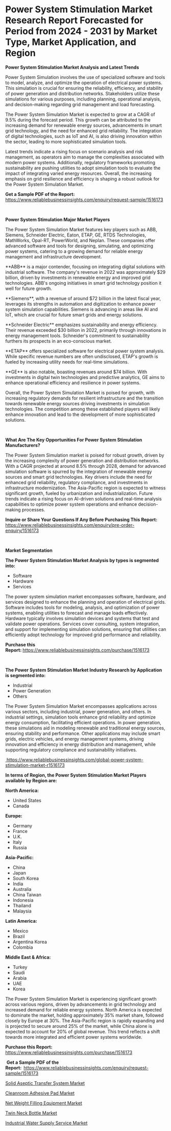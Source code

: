 <p><h1>Power System Stimulation Market Research Report Forecasted for Period from 2024 -  2031 by Market Type, Market Application, and Region</h1></p><p><strong>Power System Stimulation Market Analysis and Latest Trends</strong></p>
<p><p>Power System Simulation involves the use of specialized software and tools to model, analyze, and optimize the operation of electrical power systems. This simulation is crucial for ensuring the reliability, efficiency, and stability of power generation and distribution networks. Stakeholders utilize these simulations for various purposes, including planning, operational analysis, and decision-making regarding grid management and load forecasting.</p><p>The Power System Simulation Market is expected to grow at a CAGR of 9.5% during the forecast period. This growth can be attributed to the increasing demand for renewable energy sources, advancements in smart grid technology, and the need for enhanced grid reliability. The integration of digital technologies, such as IoT and AI, is also driving innovation within the sector, leading to more sophisticated simulation tools.</p><p>Latest trends indicate a rising focus on scenario analysis and risk management, as operators aim to manage the complexities associated with modern power systems. Additionally, regulatory frameworks promoting sustainability are pushing utilities to adopt simulation tools to evaluate the impact of integrating varied energy resources. Overall, the increasing emphasis on grid resilience and efficiency is shaping a robust outlook for the Power System Simulation Market.</p></p>
<p><strong>Get a Sample PDF of the Report:&nbsp;</strong> <a href="https://www.reliablebusinessinsights.com/enquiry/request-sample/1516173?utm_campaign=62&utm_medium=2&utm_source=Github&utm_content=ia&utm_term=27102024&utm_id=power-system-stimulation">https://www.reliablebusinessinsights.com/enquiry/request-sample/1516173</a></p>
<p>&nbsp;</p>
<p><strong>Power System Stimulation Major Market Players</strong></p>
<p><p>The Power System Simulation Market features key players such as ABB, Siemens, Schneider Electric, Eaton, ETAP, GE, RTDS Technologies, MathWorks, Opal-RT, PowerWorld, and Neplan. These companies offer advanced software and tools for designing, simulating, and optimizing power systems, catering to a growing demand for reliable energy management and infrastructure development.</p><p>**ABB** is a major contender, focusing on integrating digital solutions with industrial software. The company's revenue in 2022 was approximately $29 billion, driven by investments in renewable energy and improved grid technologies. ABB's ongoing initiatives in smart grid technology position it well for future growth.</p><p>**Siemens**, with a revenue of around $72 billion in the latest fiscal year, leverages its strengths in automation and digitization to enhance power system simulation capabilities. Siemens is advancing in areas like AI and IoT, which are crucial for future smart grids and energy solutions.</p><p>**Schneider Electric** emphasizes sustainability and energy efficiency. Their revenue exceeded $30 billion in 2022, primarily through innovations in energy management tools. Schneider's commitment to sustainability furthers its prospects in an eco-conscious market.</p><p>**ETAP** offers specialized software for electrical power system analysis. While specific revenue numbers are often undisclosed, ETAP's growth is fueled by increasing utility needs for real-time simulations.</p><p>**GE** is also notable, boasting revenues around $74 billion. With investments in digital twin technologies and predictive analytics, GE aims to enhance operational efficiency and resilience in power systems.</p><p>Overall, the Power System Simulation Market is poised for growth, with increasing regulatory demands for resilient infrastructure and the transition towards renewable energy sources driving investments in simulation technologies. The competition among these established players will likely enhance innovation and lead to the development of more sophisticated solutions.</p></p>
<p>&nbsp;</p>
<p><strong>What Are The Key Opportunities For Power System Stimulation Manufacturers?</strong></p>
<p><p>The Power System Simulation market is poised for robust growth, driven by the increasing complexity of power generation and distribution networks. With a CAGR projected at around 8.5% through 2028, demand for advanced simulation software is spurred by the integration of renewable energy sources and smart grid technologies. Key drivers include the need for enhanced grid reliability, regulatory compliance, and investments in infrastructure modernization. The Asia-Pacific region is expected to witness significant growth, fueled by urbanization and industrialization. Future trends indicate a rising focus on AI-driven solutions and real-time analysis capabilities to optimize power system operations and enhance decision-making processes.</p></p>
<p><strong>Inquire or Share Your Questions If Any Before Purchasing This Report:</strong> <a href="https://www.reliablebusinessinsights.com/enquiry/pre-order-enquiry/1516173?utm_campaign=62&utm_medium=2&utm_source=Github&utm_content=ia&utm_term=27102024&utm_id=power-system-stimulation">https://www.reliablebusinessinsights.com/enquiry/pre-order-enquiry/1516173</a></p>
<p>&nbsp;</p>
<p><strong>Market Segmentation</strong></p>
<p><strong>The Power System Stimulation Market Analysis by types is segmented into:</strong></p>
<p><ul><li>Software</li><li>Hardware</li><li>Services</li></ul></p>
<p><p>The power system simulation market encompasses software, hardware, and services designed to enhance the planning and operation of electrical grids. Software includes tools for modeling, analysis, and optimization of power systems, enabling utilities to forecast and manage loads effectively. Hardware typically involves simulation devices and systems that test and validate power operations. Services cover consulting, system integration, and support for implementing simulation solutions, ensuring that utilities can efficiently adopt technology for improved grid performance and reliability.</p></p>
<p><strong>Purchase this Report:&nbsp;</strong><a href="https://www.reliablebusinessinsights.com/purchase/1516173?utm_campaign=62&utm_medium=2&utm_source=Github&utm_content=ia&utm_term=27102024&utm_id=power-system-stimulation">https://www.reliablebusinessinsights.com/purchase/1516173</a></p>
<p>&nbsp;</p>
<p><strong>The Power System Stimulation Market Industry Research by Application is segmented into:</strong></p>
<p><ul><li>Industrial</li><li>Power Generation</li><li>Others</li></ul></p>
<p><p>The Power System Simulation Market encompasses applications across various sectors, including industrial, power generation, and others. In industrial settings, simulation tools enhance grid reliability and optimize energy consumption, facilitating efficient operations. In power generation, these simulations aid in modeling renewable and traditional energy sources, ensuring stability and performance. Other applications may include smart grids, electric vehicles, and energy management systems, driving innovation and efficiency in energy distribution and management, while supporting regulatory compliance and sustainability initiatives.</p></p>
<p><a href="https://www.reliablebusinessinsights.com/global-power-system-stimulation-market-r1516173?utm_campaign=62&utm_medium=2&utm_source=Github&utm_content=ia&utm_term=27102024&utm_id=power-system-stimulation">&nbsp;https://www.reliablebusinessinsights.com/global-power-system-stimulation-market-r1516173</a></p>
<p><strong>In terms of Region, the Power System Stimulation Market Players available by Region are:</strong></p>
<p>
    <p> <strong> North America: </strong>
        <ul>
            <li>United States</li>
            <li>Canada</li>
        </ul>
        </p> 
    <p> <strong> Europe: </strong>
        <ul>
            <li>Germany</li>
            <li>France</li>
            <li>U.K.</li>
            <li>Italy</li>
            <li>Russia</li>
        </ul>
        </p> 
    <p> <strong> Asia-Pacific: </strong>
        <ul>
            <li>China</li>
            <li>Japan</li>
            <li>South Korea</li>
            <li>India</li>
            <li>Australia</li>
            <li>China Taiwan</li>
            <li>Indonesia</li>
            <li>Thailand</li>
            <li>Malaysia</li>
        </ul>
        </p> 
    <p> <strong> Latin America: </strong>
        <ul>
            <li>Mexico</li>
            <li>Brazil</li>
            <li>Argentina Korea</li>
            <li>Colombia</li>
        </ul>
        </p> 
    <p> <strong> Middle East & Africa: </strong>
        <ul>
            <li>Turkey</li>
            <li>Saudi</li>
            <li>Arabia</li>
            <li>UAE</li>
            <li>Korea</li>
        </ul>
    </p>
    </p>
<p><p>The Power System Simulation Market is experiencing significant growth across various regions, driven by advancements in grid technology and increased demand for reliable energy systems. North America is expected to dominate the market, holding approximately 35% market share, followed closely by Europe at 30%. The Asia-Pacific region is rapidly expanding and is projected to secure around 25% of the market, while China alone is expected to account for 20% of global revenue. This trend reflects a shift towards more integrated and efficient power systems worldwide.</p></p>
<p><strong>Purchase this Report: </strong><a href="https://www.reliablebusinessinsights.com/purchase/1516173?utm_campaign=62&utm_medium=2&utm_source=Github&utm_content=ia&utm_term=27102024&utm_id=power-system-stimulation">https://www.reliablebusinessinsights.com/purchase/1516173</a></p>
<p>&nbsp;<strong>Get a Sample PDF of the Report:&nbsp;&nbsp;</strong><a href="https://www.reliablebusinessinsights.com/enquiry/request-sample/1516173?utm_campaign=62&utm_medium=2&utm_source=Github&utm_content=ia&utm_term=27102024&utm_id=power-system-stimulation">https://www.reliablebusinessinsights.com/enquiry/request-sample/1516173</a></p>
<p><strong></strong></p>
<p><p><a href="https://github.com/benjigwozdzus/Market-Research-Report-List-1/blob/main/solid-aseptic-transfer-system-market.md?utm_campaign=62&utm_medium=2&utm_source=Github&utm_content=ia&utm_term=27102024&utm_id=power-system-stimulation">Solid Aseptic Transfer System Market</a></p><p><a href="https://www.linkedin.com/pulse/in-depth-analysis-global-cleanroom-adhesive-pad-market-yegue?trk=public_post_embed_feed-article-content&utm_campaign=62&utm_medium=2&utm_source=Github&utm_content=ia&utm_term=27102024&utm_id=power-system-stimulation">Cleanroom Adhesive Pad Market</a></p><p><a href="https://issuu.com/reportprime-2/docs/net-weight-filling-equipment-market_8ab3bacf33b905?utm_campaign=62&utm_medium=2&utm_source=Github&utm_content=ia&utm_term=27102024&utm_id=power-system-stimulation">Net Weight Filling Equipment Market</a></p><p><a href="https://www.linkedin.com/pulse/insights-twin-neck-bottle-market-size-which-expanding-ruube?trk=public_post_embed_feed-article-content&utm_campaign=62&utm_medium=2&utm_source=Github&utm_content=ia&utm_term=27102024&utm_id=power-system-stimulation">Twin Neck Bottle Market</a></p><p><a href="https://github.com/abbiewimld/Market-Research-Report-List-1/blob/main/industrial-water-supply-service-market.md?utm_campaign=62&utm_medium=2&utm_source=Github&utm_content=ia&utm_term=27102024&utm_id=power-system-stimulation">Industrial Water Supply Service Market</a></p></p>